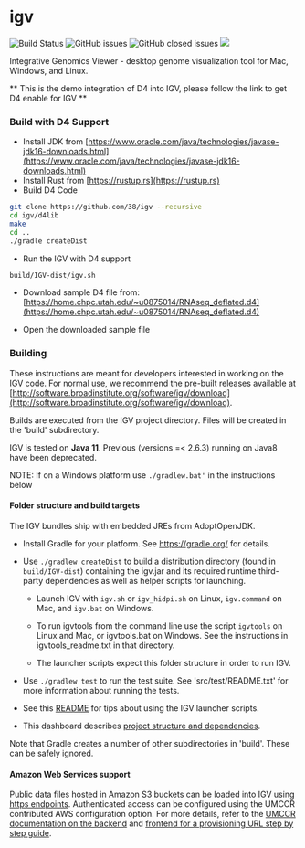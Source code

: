 # igv
![Build Status](https://github.com/igvteam/igv/actions/workflows/gradle_test.yml/badge.svg)
![GitHub issues](https://img.shields.io/github/issues/igvteam/igv)
![GitHub closed issues](https://img.shields.io/github/issues-closed/igvteam/igv)
![](https://img.shields.io/npm/l/igv.svg)

Integrative Genomics Viewer - desktop genome visualization tool for Mac, Windows, and Linux.

** This is the demo integration of D4 into IGV, please follow the link to get D4 enable for IGV **

### Build with D4 Support

- Install JDK from [https://www.oracle.com/java/technologies/javase-jdk16-downloads.html](https://www.oracle.com/java/technologies/javase-jdk16-downloads.html)
- Install Rust from [https://rustup.rs](https://rustup.rs)
- Build D4 Code
```bash
git clone https://github.com/38/igv --recursive
cd igv/d4lib
make
cd ..
./gradle createDist
```
- Run the IGV with D4 support
```bash
build/IGV-dist/igv.sh
```
- Download sample D4 file from: [https://home.chpc.utah.edu/~u0875014/RNAseq_deflated.d4](https://home.chpc.utah.edu/~u0875014/RNAseq_deflated.d4)

- Open the downloaded sample file

### Building

These instructions are meant for developers interested in working on the IGV code.  For normal use,
we recommend the pre-built releases available at [http://software.broadinstitute.org/software/igv/download](http://software.broadinstitute.org/software/igv/download).

Builds are executed from the IGV project directory.  Files will be created in the 'build' subdirectory.

IGV is tested on **Java 11**. Previous (versions =< 2.6.3) running on Java8 have been deprecated.

NOTE: If on a Windows platform use ```./gradlew.bat'``` in the instructions below

#### Folder structure and build targets

The IGV bundles ship with embedded JREs from AdoptOpenJDK.

* Install Gradle for your platform.  See https://gradle.org/ for details.

* Use ```./gradlew createDist``` to build a distribution directory (found in ```build/IGV-dist```) containing 
  the igv.jar and its required runtime third-party dependencies as well as helper scripts for launching.

    * Launch IGV with `igv.sh` or `igv_hidpi.sh` on Linux, `igv.command` on Mac, and `igv.bat` on Windows.

    * To run igvtools from the command line use the script `igvtools` on Linux and Mac, or igvtools.bat
      on Windows.  See the instructions in igvtools_readme.txt in that directory.

    * The launcher scripts expect this folder structure in order to run IGV.
  
* Use ```./gradlew test``` to run the test suite.  See 'src/test/README.txt' for more information about running
  the tests.
  
* See this [README](https://raw.githubusercontent.com/igvteam/igv/master/scripts/readme.txt) for tips about using the IGV launcher scripts.

* This dashboard describes [project structure and dependencies](https://sourcespy.com/github/igvteamigv/). 


Note that Gradle creates a number of other subdirectories in 'build'.  These can be safely ignored.

#### Amazon Web Services support

Public data files hosted in Amazon S3 buckets can be loaded into IGV using [https endpoints](https://docs.aws.amazon.com/AmazonS3/latest/dev/UsingBucket.html).  Authenticated access can be configured using the UMCCR contributed AWS configuration option. For more details, refer to the [UMCCR documentation on the backend](https://umccr.org/blog/igv-amazon-backend-setup/) and [frontend for a provisioning URL step by step guide](https://umccr.org/blog/igv-amazon-frontend-setup/).
